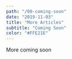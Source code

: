 ```yaml
---
path: "/00-coming-soon"
date: "2019-11-03"
title: "More Articles"
subtitle: "Coming Soon"
color: "#FFE21E"
---
```

More coming soon